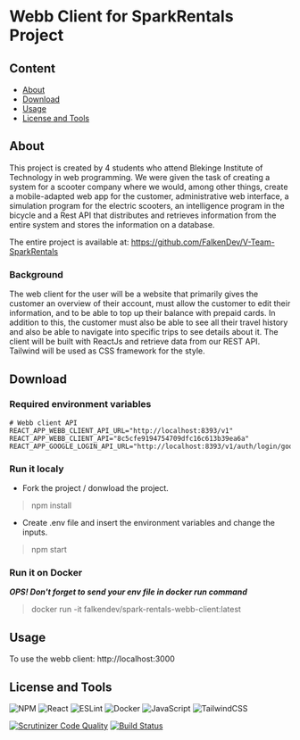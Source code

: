 # Webb Client for SparkRentals Project
## Content
- [About](#about)
- [Download](#download)
- [Usage](#usage)
- [License and Tools](#license-and-Tools)
## About
This project is created by 4 students who attend Blekinge Institute of Technology in web programming. We were given the task of creating a system for a scooter company where we would, among other things, create a mobile-adapted web app for the customer, administrative web interface, a simulation program for the electric scooters, an intelligence program in the bicycle and a Rest API that distributes and retrieves information from the entire system and stores the information on a database.

The entire project is available at: https://github.com/FalkenDev/V-Team-SparkRentals
### Background
The web client for the user will be a website that primarily gives the customer an overview of their account, must allow the customer to edit their information, and to be able to top up their balance with prepaid cards. In addition to this, the customer must also be able to see all their travel history and also be able to navigate into specific trips to see details about it. The client will be built with ReactJs and retrieve data from our REST API. Tailwind will be used as CSS framework for the style.

## Download
### Required environment variables
    # Webb client API
    REACT_APP_WEBB_CLIENT_API_URL="http://localhost:8393/v1"
    REACT_APP_WEBB_CLIENT_API="8c5cfe9194754709dfc16c613b39ea6a"
    REACT_APP_GOOGLE_LOGIN_API_URL="http://localhost:8393/v1/auth/login/google"

### Run it localy
- Fork the project / donwload the project.

>npm install

- Create .env file and insert the environment variables and change the inputs.

>npm start

### Run it on Docker
***OPS! Don't forget to send your env file in docker run command***
> docker run -it falkendev/spark-rentals-webb-client:latest

## Usage
To use the webb client: http://localhost:3000

## License and Tools
![NPM](https://img.shields.io/badge/NPM-%23000000.svg?style=for-the-badge&logo=npm&logoColor=white) ![React](https://img.shields.io/badge/react-%2320232a.svg?style=for-the-badge&logo=react&logoColor=%2361DAFB) ![ESLint](https://img.shields.io/badge/ESLint-4B3263?style=for-the-badge&logo=eslint&logoColor=white)
![Docker](https://img.shields.io/badge/docker-%230db7ed.svg?style=for-the-badge&logo=docker&logoColor=white) ![JavaScript](https://img.shields.io/badge/javascript-%23323330.svg?style=for-the-badge&logo=javascript&logoColor=%23F7DF1E) ![TailwindCSS](https://img.shields.io/badge/tailwindcss-%2338B2AC.svg?style=for-the-badge&logo=tailwind-css&logoColor=white)

[![Scrutinizer Code Quality](https://scrutinizer-ci.com/g/FalkenDev/SparkRentals-Webb-Client/badges/quality-score.png?b=dev)](https://scrutinizer-ci.com/g/FalkenDev/SparkRentals-Webb-Client/?branch=dev) [![Build Status](https://scrutinizer-ci.com/g/FalkenDev/SparkRentals-Webb-Client/badges/build.png?b=dev)](https://scrutinizer-ci.com/g/FalkenDev/SparkRentals-Webb-Client/build-status/dev)
